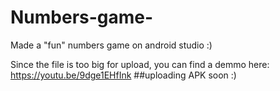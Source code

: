 # Numbers-game-
Made a "fun" numbers game on android studio :)

Since the file is too big for upload, you can find a demmo here: https://youtu.be/9dge1EHfInk
##uploading APK soon :)
